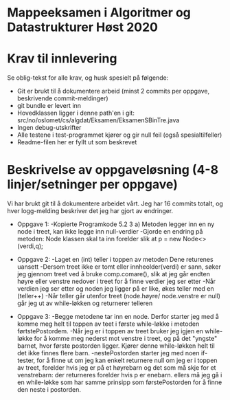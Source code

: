 # Mappeeksamen i Algoritmer og Datastrukturer Høst 2020

# Krav til innlevering

Se oblig-tekst for alle krav, og husk spesielt på følgende:

* Git er brukt til å dokumentere arbeid (minst 2 commits per oppgave, beskrivende commit-meldinger)	
* git bundle er levert inn
* Hovedklassen ligger i denne path'en i git: src/no/oslomet/cs/algdat/Eksamen/EksamenSBinTre.java
* Ingen debug-utskrifter
* Alle testene i test-programmet kjører og gir null feil (også spesialtilfeller)
* Readme-filen her er fyllt ut som beskrevet


# Beskrivelse av oppgaveløsning (4-8 linjer/setninger per oppgave)

Vi har brukt git til å dokumentere arbeidet vårt. Jeg har 16 commits totalt, og hver logg-melding beskriver det jeg har gjort av endringer.

* Oppgave 1: -Kopierte Programkode 5.2 3 a)
              Metoden legger inn en ny node i treet, kan ikke legge inn null-verdier
             -Gjorde en endring på metoden:
              Node klassen skal ta inn forelder slik at
              p = new Node<>(verdi,q);
              
* Oppgave 2: -Laget en (int) teller i toppen av metoden
              Dene returenes uansett
             -Dersom treet ikke er tomt eller innheolder(verdi) er sann, søker jeg gjennom treet
              ved å bruke comp.comare(), slik at jeg går endten høyre eller venstre nedover i treet for å finne verdier jeg ser etter
             -Når verdien jeg ser etter og noden jeg ligger på er like, økes teller med en (teller++)
             -Når teller går utenfor treet (node.høyre/ node.venstre er null) går jeg ut av while-løkken og returnerer telleren
             
* Oppgave 3: -Begge metodene tar inn en node. Derfor starter jeg med å komme meg helt til toppen av teet i første while-løkke
              i metoden førtstePostordem.
             -Når jeg er i toppen av treet bruker jeg igjen en while-løkke for å komme meg nederst mot venstre i treet, og på det "yngste" barnet,
              hvor første postorden ligger. Kjører denne while-løkken helt til det ikke finnes flere barn.
             -nestePostorden starter jeg med noen if-tester, for å finne ut om jeg kan enkelt returnere null om jeg er i toppen av treet,
              forelder hvis jeg er på et høyrebarn og det som må skje for et venstrebarn:
              der returneres forelder hvis p er enebarn.
              ellers må jeg gå i en while-løkke som har samme prinsipp som førstePostorden for å finne den neste i postorden.